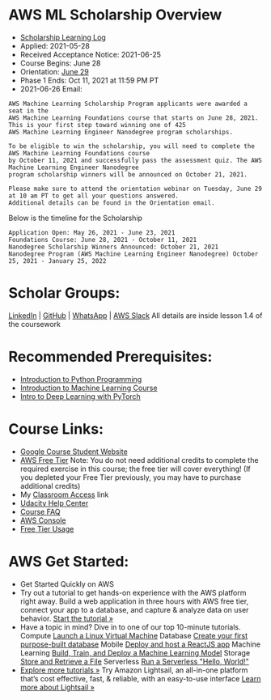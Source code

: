 # AWS ML Scholarship Overview 
* [Scholarship Learning Log](https://github.com/EO4wellness/leary-leerie/blob/master/AI-ML-topics/AWS%20Scholarship/scholarship-activity-log.md) 
* Applied: 2021-05-28
* Received Acceptance Notice: 2021-06-25
* Course Begins: June 28
* Orientation: [June 29](https://github.com/EO4wellness/leary-leerie/blob/master/AI-ML-topics/AWS%20Scholarship/Orientation-notes.md)
* Phase 1 Ends: Oct 11, 2021 at 11:59 PM PT
* 2021-06-26 Email: 
```
AWS Machine Learning Scholarship Program applicants were awarded a seat in the 
AWS Machine Learning Foundations course that starts on Ju‍ne 2‍8, 20‍21. 
This is your first step toward winning one of 425 
AWS Machine Learning Engineer Nanodegree program scholarships.

To be eligible to win the scholarship, you will need to complete the AWS Machine Learning Foundations course 
by Oc‍tober 1‍1, 20‍21 and successfully pass the assessment quiz. The AWS Machine Learning Engineer Nanodegree 
program scholarship winners will be announced on Oct‍ober 2‍1, 20‍21.

Please make sure to attend the orientation webinar on Tue‍sday, Ju‍ne 2‍9 at 1‍0 a‍m P‍T to get all your questions answered. 
Additional details can be found in the Orientation email.
```

Below is the timeline for the Scholarship 

    Application Open: May 26, 2021 - June 23, 2021 
    Foundations Course: June 28, 2021 - October 11, 2021 
    Nanodegree Scholarship Winners Announced: October 21, 2021 
    Nanodegree Program (AWS Machine Learning Engineer Nanodegree) October 25, 2021 - January 25, 2022


# Scholar Groups:
[LinkedIn](https://www.linkedin.com/groups/12545753/) | 
[GitHub](https://github.com/UdacityScholars/AWS-ML-Scholars) | 
[WhatsApp](https://chat.whatsapp.com/EsClWetDuGP5Si57UDhzUa) |
[AWS Slack](https://classroom.udacity.com/nanodegrees/nd065/parts/a5a4c41f-9cc7-48bd-9f00-582f35a7da53/modules/885b116b-2ca3-453a-8df1-4ea4b436b5da/lessons/c1d30c8e-64a2-49c5-9771-33dd8952227f/concepts/3ab6bb3b-2677-4dc0-92e6-8800ffb01568) All details are inside lesson 1.4 of the coursework 


# Recommended Prerequisites: 
-  [Introduction to Python Programming](https://www.udacity.com/course/introduction-to-python--ud1110)
-  [Introduction to Machine Learning Course](https://www.udacity.com/course/intro-to-machine-learning--ud120)
-  [Intro to Deep Learning with PyTorch](https://www.udacity.com/course/deep-learning-pytorch--ud188)

# Course Links: 
* [Google Course Student Website](https://sites.google.com/udacity.com/awsmachinelearningchallenge/home)
* [AWS Free Tier](https://aws.amazon.com/free/?all-free-tier.sort-by=item.additionalFields.SortRank&all-free-tier.sort-order=asc&awsf.Free%20Tier%20Types=*all&awsf.Free%20Tier%20Categories=*all) Note: You do not need additional credits to complete the required exercise in this course; the free tier will cover everything! (If you depleted your Free Tier previously, you may have to purchase additional credits)
* My [Classroom Access](https://www.google.com/url?q=https%3A%2F%2Fclassroom.udacity.com%2Fme&sa=D&sntz=1&usg=AFQjCNHslPK5Z8Uto-v8UgDh0gmdUVDQow) link
* [Udacity Help Center](https://www.google.com/url?q=https%3A%2F%2Fudacity.zendesk.com%2Fhc%2Fen-us%2Fsections%2F360013745151-AWS-Machine-Learning-Scholarship-Program&sa=D&sntz=1&usg=AFQjCNGFJerCeU9nxdwa_hegkxwMd6Pk5g)
* [Course FAQ](https://sites.google.com/udacity.com/awsmachinelearningchallenge/faqs)
* [AWS Console](https://aws.amazon.com/)
* [Free Tier Usage](https://docs.aws.amazon.com/awsaccountbilling/latest/aboutv2/tracking-free-tier-usage.html)

# AWS Get Started: 
* Get Started Quickly on AWS
* Try out a tutorial to get hands-on experience with the AWS platform right away.
 Build a web application in three hours with AWS free tier, connect your app to a database, and capture & analyze data on user behavior. 
[Start the tutorial »](https://4hs3rzdz.r.us-east-1.awstrack.me/L0/https:%2F%2Femail.awscloud.com%2Fdc%2FKwqiTCOQ16Q1JCi3MdelD3ZZGcncVANDEUTkhckMhmhtGfqbT96uiRbMQdD1kOeKWdrOjnYK9iPMPxTWOAcFf5g0djO4oeRvYdS3SzS5NAnZ_707tUQJR2h4jmIGZ1JAgzOIVdZwm44_FJtRECLtYSFF6L8Ox0ea7ew7-xOMwWauAstuD5RE7yAcxjaMf6km3vQoYKVxLQmCN21hqDqFwlb_pU340up2fEJE2-w4S23byOImxu9hCRToZQW09tB6fVrmQIBoeIGLkLZrp5u1Xoe0D-qvEaOPK-fZe7Jqp5olXWq3Eqsb3HeJd6Xut5QTTY8HdGDLiN5c_uy-RFne_PzJzRiDipkLwQGBnkqvR682kA6ROHZ22YyN1Sh1g6hf%2FMTEyLVRaTS03NjYAAAF-Fjz8acoURBzuDfDDVL8cP8V7r0EltlgX2S3XXsx9kYRtr9rFAF3Ces2vJpwWTugOJp3zErs=/1/0100017a774461de-d4783b4c-5a3e-4e2c-9a46-33a047f7fadb-000000/3CgwFLD-Uyjv8iAP0sNk3uhAgps=225)
* Have a topic in mind? Dive in to one of our top 10-minute tutorials.
Compute 	[Launch a Linux Virtual Machine](https://4hs3rzdz.r.us-east-1.awstrack.me/L0/https:%2F%2Femail.awscloud.com%2Fdc%2FKwqiTCOQ16Q1JCi3MdelD3ZZGcncVANDEUTkhckMhmiIJfxnxf4lwMKZXcrCCTTJ4Zp83gWAu9XO_vviuqNivrSXBdOwzp-z6biUHg2hXCvt1iwbJozTgjCEbk7TH6cijqN4iWtOwPNa7b9dyu2SxiHym7Mrr9xtzTwo_ucOscW1rd1bKS3-6y45VlFxQ3xKxJm41jYQSZhqW58S3whSf0-zuky2TPq4EJO2C_TIPZUDxzA1DmYEFj9gDNg-AosGsOHw4Oq8hng4EmPIuOj0DUKdPiyXnlVF83bbTbdUJ-xs9hpQuwQxXw49x7w12Xenbjayex6kgt29_8nY845w7IUovzVfoobTzu2U0E95XrY=%2FMTEyLVRaTS03NjYAAAF-Fjz8acoURBzuDfDDVL8cP8V7r0EltlgX2S3XXsx9kYRtr9rFAF3Ces2vJpwWTugOJp3zErs=/2/0100017a774461de-d4783b4c-5a3e-4e2c-9a46-33a047f7fadb-000000/8RA840zvE5LhUvGES9WUnGqrXPw=225)
Database 	[Create your first purpose-built database](https://4hs3rzdz.r.us-east-1.awstrack.me/L0/https:%2F%2Femail.awscloud.com%2Fdc%2FKwqiTCOQ16Q1JCi3MdelD9sCd73ybn5pIK6Q1s91TsIkWUIeRVK5zP9zNeV_sf0H0wzYGhJbK70No4CEpBW60R7Rn2F7z3NWuGSB3jSgg3cVcSrRv6mtxiqYQo5Ueo2bNTMWCLq3kdff3Nib4Sb69nPShxzSU18wC6MtbrvpkCuUr8nVWT_0GytRObewShb5EpYnHfdFZGjhV-1js0CdCKxbJGKO5JEmgCoXUCKBzsAEK1De2cMga6mfcFL9YS8NBoY6Qx4TiMnvayurOJxvpZ3uWvXS66IoRhn5I40TVTdr_0kN67_3kerhbH_Nvn_LgZtZptGpR8Uify_fJMxyFqJ0c0kDh4tM8z2gHqEJHPjP7VwePTaMb1Clc_K1SRN1ixCRcd3ARKNZQVbPp1qotA==%2FMTEyLVRaTS03NjYAAAF-Fjz8acoURBzuDfDDVL8cP8V7r0EltlgX2S3XXsx9kYRtr9rFAF3Ces2vJpwWTugOJp3zErs=/1/0100017a774461de-d4783b4c-5a3e-4e2c-9a46-33a047f7fadb-000000/Kc-jY__WS7Jmo5Mry0p1zRkce1o=225)
Mobile 	[Deploy and host a ReactJS app](https://4hs3rzdz.r.us-east-1.awstrack.me/L0/https:%2F%2Femail.awscloud.com%2Fdc%2FKwqiTCOQ16Q1JCi3MdelD3ZZGcncVANDEUTkhckMhmiIJfxnxf4lwMKZXcrCCTTJuUoIgkQfUzGK-VRgj5OQpBKidA4-s3jqWa6hIXDZXpvv3oUl6KHINkweWXpdiScc-nVoD5FZjwrTFCWShPErCtY7R5PCGFnw-7wVYnQg6aA99jUyfNPk1jMPO0ivWkTiW7PgGtvRn9cK5JioAj-7qldmTmgLkiMjXHDId209_bHMQ8EXc8os-LqFHRJl6NuAstRfXlCwmfEFJz2VuvEp2jkPHn4ff-E0AEaKSeuoyaXqBdAJhSTevqfRSHiXfCrYW9otL3QDcvRJmG8Sj204HUJE3t0AIcIxiA6sMTvM70Q=%2FMTEyLVRaTS03NjYAAAF-Fjz8acoURBzuDfDDVL8cP8V7r0EltlgX2S3XXsx9kYRtr9rFAF3Ces2vJpwWTugOJp3zErs=/2/0100017a774461de-d4783b4c-5a3e-4e2c-9a46-33a047f7fadb-000000/XJ26zmR7cp4YuUTW4JFmeZGeaqU=225)
Machine Learning 	[Build, Train, and Deploy a Machine Learning Model](https://4hs3rzdz.r.us-east-1.awstrack.me/L0/https:%2F%2Femail.awscloud.com%2Fdc%2FKwqiTCOQ16Q1JCi3MdelD3ZZGcncVANDEUTkhckMhmiIJfxnxf4lwMKZXcrCCTTJu5oSediy732kqeMtKsd4dw4-FnrZkuE4E2uPZl5FIjGE0FyIGCfKrijKjxqbWzk7f41obiWgAPYMc7IDYSQWOmYoX6mh1brwmLJ5_yH8zFQEczlxA8JXD6Fy9dfbgLSPzOXfjNZxWnMCscjCmlGFa8-Wp_WilzmsiQAzEWJ8YKUaE-nQVjvWv4rDG3BfLKc3c5rNCacCEIRGzeeF-yu_9R_-whuexLhMTJFEC-Kj0LCbFq1UIihIuoVgR-qunSf_auJAHPsS91qsKQJEv73ojMReNw1QjBubLN7lR_E7-e_cB2-Y5SjISSS2tgOCLhKDUr_AKtcni13fMb4C0VPjCQ==%2FMTEyLVRaTS03NjYAAAF-Fjz8acoURBzuDfDDVL8cP8V7r0EltlgX2S3XXsx9kYRtr9rFAF3Ces2vJpwWTugOJp3zErs=/2/0100017a774461de-d4783b4c-5a3e-4e2c-9a46-33a047f7fadb-000000/pw8C0cZkkHKep6w4_ZFFqy0Umj8=225)
Storage 	[Store and Retrieve a File](https://4hs3rzdz.r.us-east-1.awstrack.me/L0/https:%2F%2Femail.awscloud.com%2Fdc%2FKwqiTCOQ16Q1JCi3MdelD3ZZGcncVANDEUTkhckMhmiIJfxnxf4lwMKZXcrCCTTJqWze6gz97eg5wOGkimL5mmGDB2NMJmG0HyVjTpFxghaFzoqHMbzR_5n5vtGvMzu7VszRYsgvYc7zEe9HvPt1FTvjcPSn4lHRQCw6HUtEW-vcjedgFHRp9ZiIm19L2-6aZIBWuk6Wo1tKrGRN6oumNVDyuOgFCrrwvEvQMRfpuVxWusO-m7BJAAVTEngBrIyjvk9Rp-U20MDiHEQ3p7TM9Q7sVzfwkixV1_PXV7RhQ1cJxiAefqLQ3ARxvRK-l2YgOMel3sRYvUtuaM7W5I6P379pYT-o7SkEeeHUUGKWiHc=%2FMTEyLVRaTS03NjYAAAF-Fjz8acoURBzuDfDDVL8cP8V7r0EltlgX2S3XXsx9kYRtr9rFAF3Ces2vJpwWTugOJp3zErs=/2/0100017a774461de-d4783b4c-5a3e-4e2c-9a46-33a047f7fadb-000000/O15gbVAIrtLG5yfeKwKDa5ag0ws=225)
Serverless 	[Run a Serverless "Hello, World!"](https://4hs3rzdz.r.us-east-1.awstrack.me/L0/https:%2F%2Femail.awscloud.com%2Fdc%2FKwqiTCOQ16Q1JCi3MdelD3ZZGcncVANDEUTkhckMhmiIJfxnxf4lwMKZXcrCCTTJ2GXxSa2MxFKIYV84mBVITxPkJPh4NjkCppZef-UfEUqSVlQ5f1neGKk_ZC_rsRyZMAvLc7I9QW5DvwuK6ezzyTXW3aoMo91rHePp4fhns7wmtCaToEzVWiT3cpR4sbCAH-xJCRwZfue-jfjhoMRTvnnPcdb6H05J5xrORiWz_awWzn2F_Vo7gjVKoP6yIhRLiX7-lZL_f5ZZxp6oo0FSj2FCtRWK2OITTDXjhSrYxQEDFEyFU9PbHQ3nzwpDCojL3xqRoYPhj-6UD9H0kdN02xcMSFIyjRSZsSdJmqDZ1Sk=%2FMTEyLVRaTS03NjYAAAF-Fjz8acoURBzuDfDDVL8cP8V7r0EltlgX2S3XXsx9kYRtr9rFAF3Ces2vJpwWTugOJp3zErs=/2/0100017a774461de-d4783b4c-5a3e-4e2c-9a46-33a047f7fadb-000000/nYw1YH1-45I5jwi1zuZ8vGVjCL8=225)
* [Explore more tutorials »](https://4hs3rzdz.r.us-east-1.awstrack.me/L0/https:%2F%2Femail.awscloud.com%2Fdc%2FKwqiTCOQ16Q1JCi3MdelD3ZZGcncVANDEUTkhckMhmgYgptAEpS78d5S8BrqXZ9LIpjUcZbg-SaTS-a0ZC9UGm8JOaqeEzX0TLYKVJ1yT74TfIzKtUS48zUb1KuHB7ganIs5fvN48j0n5hHzcfS2MbMEh26n65_ilo5Dx84M-asL45TC2dH7llkAPq9bi0GTM4a3y6rYdJde3h0Uz1vdKe4_Kx33p4nEc8mpMUBwO2Xh7zBZwovmvWdulhUxps10iBtBSjzN9hSY0WwB7NuEzVPJOTrYF7VySezuoV8p0ra97tpryytb2vwg1Ijbp-eX%2FMTEyLVRaTS03NjYAAAF-Fjz8acoURBzuDfDDVL8cP8V7r0EltlgX2S3XXsx9kYRtr9rFAF3Ces2vJpwWTugOJp3zErs=/1/0100017a774461de-d4783b4c-5a3e-4e2c-9a46-33a047f7fadb-000000/ZMo4kAgw3YvjLf8yCInfutAmmEg=225)
Try Amazon Lightsail, an all-in-one platform that’s cost effective, fast, & reliable, with an easy-to-use interface
[Learn more about Lightsail »](https://4hs3rzdz.r.us-east-1.awstrack.me/L0/https:%2F%2Femail.awscloud.com%2FMTEyLVRaTS03NjYAAAF-Fjz8acZhpBoll5sjxP9_SrS-NC0oBU6Jp-VxQ6weaRhaVFVhB0RU1pEreg4ISCSH5p6s_B0=/1/0100017a774461de-d4783b4c-5a3e-4e2c-9a46-33a047f7fadb-000000/5uE5JimRA6KD6awg21G0xKqIwX4=225)

